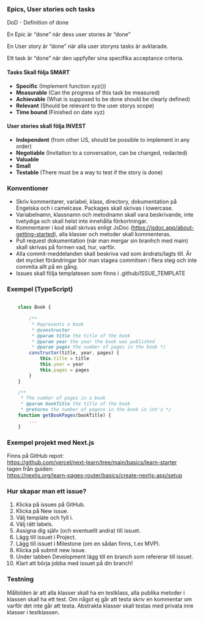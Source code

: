 ### Epics, User stories och tasks

DoD - Definition of done

En Epic är “done” när dess user stories är “done”

En User story är “done” när alla user storyns tasks är avklarade.

Ett task är “done” när den uppfyller sina specifika acceptance criteria. 

#### Tasks Skall följa **SMART**

* **Specific** (Implement function xyz())<br>
* **Measurable** (Can the progress of this task be measured)<br>
* **Achievable** (What is supposed to be done should be clearly defined)<br>
* **Relevant** (Should be relevant to the user storys scope)<br>
* **Time bound** (Finished on date xyz)<br>

#### User stories skall följa **INVEST**

* **Independent** (from other US, should be possible to implement in any order) <br>
* **Negotiable** (Invitation to a conversation, can be changed, redacted) <br>
* **Valuable** <br>
* **Small** <br>
* **Testable** (There must be a way to test if the story is done) <br>

### Konventioner
* Skriv kommentarer, variabel, klass, directory, dokumentation på Engelska och i camelcase. Packages skall skrivas i lowercase.
* Variabelnamn, klassnamn och metodnamn skall vara beskrivande, inte tvetydiga och skall helst inte innehålla förkortningar.
* Kommentarer i kod skall skrivas enligt JsDoc (https://jsdoc.app/about-getting-started), alla klasser och metoder skall kommenteras. 
* Pull request dokumentation (när man mergar sin branhch med main) skall skrivas på formen vad, hur, varför.
* Alla commit-meddelanden skall beskriva vad som ändrats/lagts till. Är det mycket förändringar bör man stagea commitsen i flera steg och inte commita allt på en gång.
* Issues skall följa templatesen som finns i .github/ISSUE_TEMPLATE

### Exempel (TypeScript)
````js

    class Book {
        
        /**
         * Represents a book
         * @constructor 
         * @param title the title of the book
         * @param year the year the book was published
         * @param pages the number of pages in the book */
        constructor(title, year, pages) {
            this.title = title
            this.year = year
            this.pages = pages
        }
    }

    /**
     * The number of pages in a book
     * @param bookTitle the title of the book
     * @returns the number of pagens in the book in int's */
    function getBookPages(bookTitle) {
        ...
    }

````

### Exempel projekt med Next.js
Finns på GitHub repot: <br>
https://github.com/vercel/next-learn/tree/main/basics/learn-starter <br>
tagen från guiden: <br>
https://nextjs.org/learn-pages-router/basics/create-nextjs-app/setup

### Hur skapar man ett issue?
1. Klicka på issues på GitHub.
2. Klicka på New issue.
3. Välj template och fyll i.
4. Välj rätt labels.
5. Assigna dig själv (och eventuellt andra) till issuet.
6. Lägg till issuet i Project.
7. Lägg till issuet i Milestone (om en sådan finns, t.ex MVP).
8. Klicka på submit new issue.
9. Under tabben Development lägg till en branch som refererar till issuet.
10. Klart att börja jobba med issuet på din branch!

### Testning
Målbilden är att alla klasser skall ha en testklass, alla publika metoder i klassen skall ha ett test. Om något ej går att testa skriv en kommentar om varför det inte går att testa. Abstrakta klasser skall testas med privata inre klasser i testklassen.
